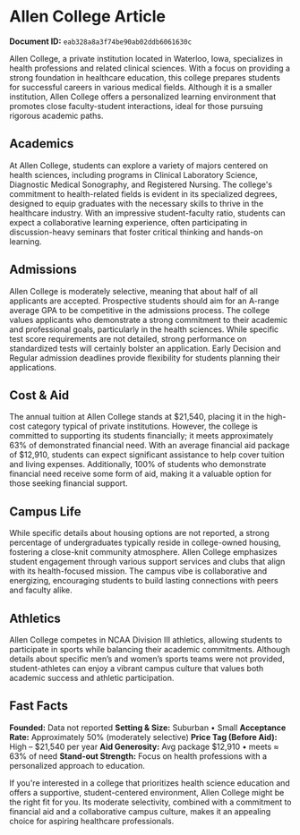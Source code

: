 # Allen College Article

**Document ID:** `eab328a8a3f74be90ab02ddb6061630c`

Allen College, a private institution located in Waterloo, Iowa, specializes in health professions and related clinical sciences. With a focus on providing a strong foundation in healthcare education, this college prepares students for successful careers in various medical fields. Although it is a smaller institution, Allen College offers a personalized learning environment that promotes close faculty-student interactions, ideal for those pursuing rigorous academic paths.

## Academics
At Allen College, students can explore a variety of majors centered on health sciences, including programs in Clinical Laboratory Science, Diagnostic Medical Sonography, and Registered Nursing. The college's commitment to health-related fields is evident in its specialized degrees, designed to equip graduates with the necessary skills to thrive in the healthcare industry. With an impressive student-faculty ratio, students can expect a collaborative learning experience, often participating in discussion-heavy seminars that foster critical thinking and hands-on learning.

## Admissions
Allen College is moderately selective, meaning that about half of all applicants are accepted. Prospective students should aim for an A-range average GPA to be competitive in the admissions process. The college values applicants who demonstrate a strong commitment to their academic and professional goals, particularly in the health sciences. While specific test score requirements are not detailed, strong performance on standardized tests will certainly bolster an application. Early Decision and Regular admission deadlines provide flexibility for students planning their applications.

## Cost & Aid
The annual tuition at Allen College stands at $21,540, placing it in the high-cost category typical of private institutions. However, the college is committed to supporting its students financially; it meets approximately 63% of demonstrated financial need. With an average financial aid package of $12,910, students can expect significant assistance to help cover tuition and living expenses. Additionally, 100% of students who demonstrate financial need receive some form of aid, making it a valuable option for those seeking financial support.

## Campus Life
While specific details about housing options are not reported, a strong percentage of undergraduates typically reside in college-owned housing, fostering a close-knit community atmosphere. Allen College emphasizes student engagement through various support services and clubs that align with its health-focused mission. The campus vibe is collaborative and energizing, encouraging students to build lasting connections with peers and faculty alike.

## Athletics
Allen College competes in NCAA Division III athletics, allowing students to participate in sports while balancing their academic commitments. Although details about specific men’s and women’s sports teams were not provided, student-athletes can enjoy a vibrant campus culture that values both academic success and athletic participation.

## Fast Facts
**Founded:** Data not reported
**Setting & Size:** Suburban • Small
**Acceptance Rate:** Approximately 50% (moderately selective)
**Price Tag (Before Aid):** High – $21,540 per year
**Aid Generosity:** Avg package $12,910 • meets ≈ 63% of need
**Stand-out Strength:** Focus on health professions with a personalized approach to education.

If you're interested in a college that prioritizes health science education and offers a supportive, student-centered environment, Allen College might be the right fit for you. Its moderate selectivity, combined with a commitment to financial aid and a collaborative campus culture, makes it an appealing choice for aspiring healthcare professionals.
